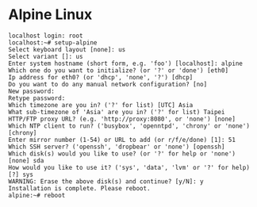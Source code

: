 Alpine Linux
============

	localhost login: root
	localhost:~# setup-alpine
	Select keyboard layout [none]: us
	Select variant []: us
	Enter system hostname (short form, e.g. 'foo') [localhost]: alpine
	Which one do you want to initialize? (or '?' or 'done') [eth0]
	Ip address for eth0? (or 'dhcp', 'none', '?') [dhcp]
	Do you want to do any manual network configuration? [no]
	New password:
	Retype password:
	Which timezone are you in? ('?' for list) [UTC] Asia
	What sub-timezone of 'Asia' are you in? ('?' for list) Taipei
	HTTP/FTP proxy URL? (e.g. 'http://proxy:8080', or 'none') [none]
	Which NTP client to run? ('busybox', 'openntpd', 'chrony' or 'none') [chrony]
	Enter mirror number (1-54) or URL to add (or r/f/e/done) [1]: 51
	Which SSH server? ('openssh', 'dropbear' or 'none') [openssh]
	Which disk(s) would you like to use? (or '?' for help or 'none') [none] sda
	How would you like to use it? ('sys', 'data', 'lvm' or '?' for help) [?] sys
	WARNING: Erase the above disk(s) and continue? [y/N]: y
	Installation is complete. Please reboot.
	alpine:~# reboot
